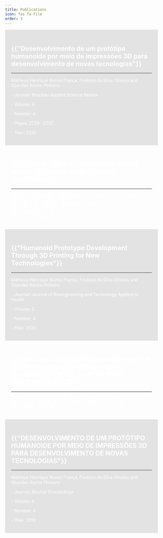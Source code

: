 ```yaml
---
title: Publications
icon: fas fa-file
order: 3
---
```


<link rel="stylesheet" href="../assets/css/hover_publi.css" />

<div id="menu" style="background-color:rgba(0, 0, 0, 0.1);color:white;padding:20px; cursor: pointer;" onclick="window.location='http://www.brazilianjournals.com/index.php/BASR/article/view/15611/12841';">
    <h2 class="category">{{"Desenvolvimento de um protótipo humanoide por meio de impressões 3D para desenvolvimento de novas tecnologias"}}</h2>
    <hr style="height:2px;border-width:0;color:gray;background-color:gray">
    <p> Matheus Henrique Nunes França, Fredson da Silva Oliveira and Oberdan Rocha Pinheiro </p>
    <p> - Journal: Brazilian Applied Science Review </p>
    <p> - Volume: 4 </p>
    <p> - Number: 4 </p>
    <p> - Pages: 2729--2737 </p>
    <p> - Year: 2020 </p>
</div>

<div id="menu" style="background-color:rgba(255, 255, 255, 0.05);color:white;padding:20px; cursor: pointer;" onclick="window.location='http://www.proceedings.blucher.com.br/article-details/adam-a-virtual-humanoid-robot-model-based-on-open-source-approach-35595';">
    <h2 class="category">{{"ADAM-A VIRTUAL HUMANOID ROBOT MODEL BASED ON OPEN SOURCE APPROACH"}}</h2>
    <hr style="height:2px;border-width:0;color:gray;background-color:gray">

    <p> Matheus Henrique Nunes França, Fredson da Silva Oliveira and Oberdan Rocha Pinheiro </p>
    <p> - Journal: Blucher Proceedings </p>
    <p> - Volume: 7 </p>
    <p> - Number: 2 </p>
    <p> - Year: 2020 </p>
</div>

<div id="menu" style="background-color:rgba(0, 0, 0, 0.1);color:white;padding:20px; cursor: pointer;" onclick="window.location='http://www.jbth.com.br/index.php/JBTH/article/view/90';">
    <h2 class="category">{{"Humanoid Prototype Development Through 3D Printing for New Technologies"}}</h2>
    <hr style="height:2px;border-width:0;color:gray;background-color:gray">
    <p> Matheus Henrique Nunes França, Fredson da Silva Oliveira and Oberdan Rocha Pinheiro </p>
    <p> - Journal: Journal of Bioengineering and Technology Applied to Health </p>
    <p> - Volume: 2 </p>
    <p> - Number: 4 </p>
    <p> - Year: 2020 </p>
</div>

<div id="menu" style="background-color:rgba(255, 255, 255, 0.05);color:white;padding:20px; cursor: pointer;" onclick="window.location='https://doity.com.br/anais/sapct-icpad-2020/trabalho/140957';">
    <h2 class="category">{{"ANÁLISE COMPARATIVA DE MÉTODOS DE REGRESSÃO MULTIVARIADA PARA CALIBRAÇÃO ENTRE CÂMERA RGB E SCANNER LASER 3D"}}</h2>
    <hr style="height:2px;border-width:0;color:gray;background-color:gray">

    <p> Matheus Henrique Nunes França e Tiago Souza</p>
    <p> - Centro Universitário SENAI CIMATEC - Doity </p>
    <p> - Year: 2020 </p>
</div>

<div id="menu" style="background-color:rgba(0, 0, 0, 0.1);color:white;padding:20px; cursor: pointer;" onclick="window.location='http://www.proceedings.blucher.com.br/article-details/adam-a-virtual-humanoid-robot-model-based-on-open-source-approach-35595';">
    <h2 class="category">{{"DESENVOLVIMENTO DE UM PROTÓTIPO HUMANOIDE POR MEIO DE IMPRESSÕES 3D PARA DESENVOLVIMENTO DE NOVAS TECNOLOGIAS"}}</h2>
    <hr style="height:2px;border-width:0;color:gray;background-color:gray">
    <p> Matheus Henrique Nunes França, Fredson da Silva Oliveira and Oberdan Rocha Pinheiro </p>
    <p> - Journal: Blucher Proceedings </p>
    <p> - Volume: 6 </p>
    <p> - Number: 3 </p>
    <p> - Year: 2019 </p>
</div>